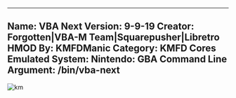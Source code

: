 -----------------------
Name: VBA Next
Version: 9-9-19
Creator: Forgotten|VBA-M Team|Squarepusher|Libretro
HMOD By: KMFDManic
Category: KMFD Cores
Emulated System: Nintendo: GBA
Command Line Argument: /bin/vba-next
-----------------------
![km](https://i.imgur.com/AZqJXj1.png)
